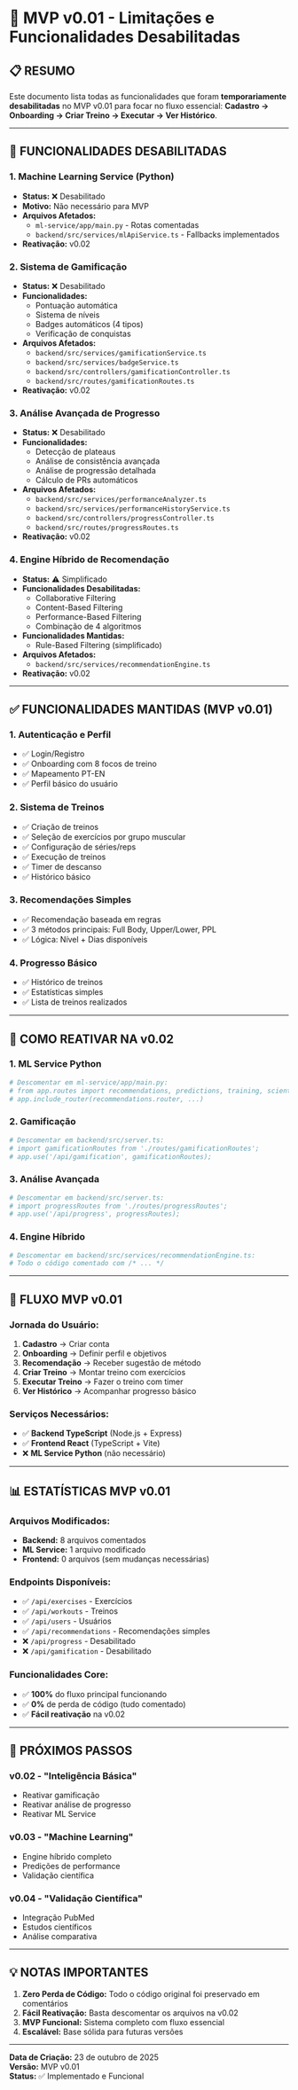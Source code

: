 # 🎯 MVP v0.01 - Limitações e Funcionalidades Desabilitadas

## 📋 **RESUMO**

Este documento lista todas as funcionalidades que foram **temporariamente desabilitadas** no MVP v0.01 para focar no fluxo essencial: **Cadastro → Onboarding → Criar Treino → Executar → Ver Histórico**.

---

## 🚫 **FUNCIONALIDADES DESABILITADAS**

### **1. Machine Learning Service (Python)**
- **Status:** ❌ Desabilitado
- **Motivo:** Não necessário para MVP
- **Arquivos Afetados:**
  - `ml-service/app/main.py` - Rotas comentadas
  - `backend/src/services/mlApiService.ts` - Fallbacks implementados
- **Reativação:** v0.02

### **2. Sistema de Gamificação**
- **Status:** ❌ Desabilitado
- **Funcionalidades:**
  - Pontuação automática
  - Sistema de níveis
  - Badges automáticos (4 tipos)
  - Verificação de conquistas
- **Arquivos Afetados:**
  - `backend/src/services/gamificationService.ts`
  - `backend/src/services/badgeService.ts`
  - `backend/src/controllers/gamificationController.ts`
  - `backend/src/routes/gamificationRoutes.ts`
- **Reativação:** v0.02

### **3. Análise Avançada de Progresso**
- **Status:** ❌ Desabilitado
- **Funcionalidades:**
  - Detecção de plateaus
  - Análise de consistência avançada
  - Análise de progressão detalhada
  - Cálculo de PRs automáticos
- **Arquivos Afetados:**
  - `backend/src/services/performanceAnalyzer.ts`
  - `backend/src/services/performanceHistoryService.ts`
  - `backend/src/controllers/progressController.ts`
  - `backend/src/routes/progressRoutes.ts`
- **Reativação:** v0.02

### **4. Engine Híbrido de Recomendação**
- **Status:** ⚠️ Simplificado
- **Funcionalidades Desabilitadas:**
  - Collaborative Filtering
  - Content-Based Filtering
  - Performance-Based Filtering
  - Combinação de 4 algoritmos
- **Funcionalidades Mantidas:**
  - Rule-Based Filtering (simplificado)
- **Arquivos Afetados:**
  - `backend/src/services/recommendationEngine.ts`
- **Reativação:** v0.02

---

## ✅ **FUNCIONALIDADES MANTIDAS (MVP v0.01)**

### **1. Autenticação e Perfil**
- ✅ Login/Registro
- ✅ Onboarding com 8 focos de treino
- ✅ Mapeamento PT-EN
- ✅ Perfil básico do usuário

### **2. Sistema de Treinos**
- ✅ Criação de treinos
- ✅ Seleção de exercícios por grupo muscular
- ✅ Configuração de séries/reps
- ✅ Execução de treinos
- ✅ Timer de descanso
- ✅ Histórico básico

### **3. Recomendações Simples**
- ✅ Recomendação baseada em regras
- ✅ 3 métodos principais: Full Body, Upper/Lower, PPL
- ✅ Lógica: Nível + Dias disponíveis

### **4. Progresso Básico**
- ✅ Histórico de treinos
- ✅ Estatísticas simples
- ✅ Lista de treinos realizados

---

## 🔄 **COMO REATIVAR NA v0.02**

### **1. ML Service Python**
```bash
# Descomentar em ml-service/app/main.py:
# from app.routes import recommendations, predictions, training, scientific
# app.include_router(recommendations.router, ...)
```

### **2. Gamificação**
```bash
# Descomentar em backend/src/server.ts:
# import gamificationRoutes from './routes/gamificationRoutes';
# app.use('/api/gamification', gamificationRoutes);
```

### **3. Análise Avançada**
```bash
# Descomentar em backend/src/server.ts:
# import progressRoutes from './routes/progressRoutes';
# app.use('/api/progress', progressRoutes);
```

### **4. Engine Híbrido**
```bash
# Descomentar em backend/src/services/recommendationEngine.ts:
# Todo o código comentado com /* ... */
```

---

## 🎯 **FLUXO MVP v0.01**

### **Jornada do Usuário:**
1. **Cadastro** → Criar conta
2. **Onboarding** → Definir perfil e objetivos
3. **Recomendação** → Receber sugestão de método
4. **Criar Treino** → Montar treino com exercícios
5. **Executar Treino** → Fazer o treino com timer
6. **Ver Histórico** → Acompanhar progresso básico

### **Serviços Necessários:**
- ✅ **Backend TypeScript** (Node.js + Express)
- ✅ **Frontend React** (TypeScript + Vite)
- ❌ **ML Service Python** (não necessário)

---

## 📊 **ESTATÍSTICAS MVP v0.01**

### **Arquivos Modificados:**
- **Backend:** 8 arquivos comentados
- **ML Service:** 1 arquivo modificado
- **Frontend:** 0 arquivos (sem mudanças necessárias)

### **Endpoints Disponíveis:**
- ✅ `/api/exercises` - Exercícios
- ✅ `/api/workouts` - Treinos
- ✅ `/api/users` - Usuários
- ✅ `/api/recommendations` - Recomendações simples
- ❌ `/api/progress` - Desabilitado
- ❌ `/api/gamification` - Desabilitado

### **Funcionalidades Core:**
- ✅ **100%** do fluxo principal funcionando
- ✅ **0%** de perda de código (tudo comentado)
- ✅ **Fácil reativação** na v0.02

---

## 🚀 **PRÓXIMOS PASSOS**

### **v0.02 - "Inteligência Básica"**
- Reativar gamificação
- Reativar análise de progresso
- Reativar ML Service

### **v0.03 - "Machine Learning"**
- Engine híbrido completo
- Predições de performance
- Validação científica

### **v0.04 - "Validação Científica"**
- Integração PubMed
- Estudos científicos
- Análise comparativa

---

## 💡 **NOTAS IMPORTANTES**

1. **Zero Perda de Código:** Todo o código original foi preservado em comentários
2. **Fácil Reativação:** Basta descomentar os arquivos na v0.02
3. **MVP Funcional:** Sistema completo com fluxo essencial
4. **Escalável:** Base sólida para futuras versões

---

**Data de Criação:** 23 de outubro de 2025  
**Versão:** MVP v0.01  
**Status:** ✅ Implementado e Funcional
